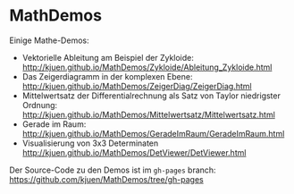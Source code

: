 MathDemos
=========

Einige Mathe-Demos:

* Vektorielle Ableitung am Beispiel der Zykloide:
  <http://kjuen.github.io/MathDemos/Zykloide/Ableitung_Zykloide.html>
* Das Zeigerdiagramm in der komplexen Ebene:
  <http://kjuen.github.io/MathDemos/ZeigerDiag/ZeigerDiag.html>
* Mittelwertsatz der Differentialrechnung als Satz von Taylor
  niedrigster Ordnung:
  <http://kjuen.github.io/MathDemos/Mittelwertsatz/Mittelwertsatz.html>
* Gerade im Raum:
  <http://kjuen.github.io/MathDemos/GeradeImRaum/GeradeImRaum.html>
* Visualisierung von 3x3 Determinaten
  <http://kjuen.github.io/MathDemos/DetViewer/DetViewer.html>

Der Source-Code zu den Demos ist im `gh-pages` branch:
<https://github.com/kjuen/MathDemos/tree/gh-pages>
